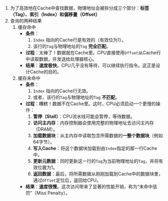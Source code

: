 1. 为了高效地在Cache中查找数据，物理地址会被拆分成三个部分：**标签（Tag）、索引（Index）和偏移量（Offset）**
2. 查询的两种结果
	1. 缓存命中
		*   **条件**：
		    1.  `Index` 指向的Cache行是有效的（有效位为1）。
		    2.  该行的`Tag`与物理地址的`Tag` **完全匹配**。
		*   **过程**：太棒了！数据就在Cache里。CPU直接使用`Offset`从Cache行中读取数据，并发送给处理器核心。
		*   **结果**：**速度极快**。CPU几乎没有等待，可以继续执行指令。这正是设计Cache的目的。
	2. 缓存未命中 
		*   **条件**：
		    1.  `Index` 指向的Cache行无效。
		    2.  或者，该行的`Tag`与物理地址的`Tag` **不匹配**。
		*   **过程**：糟糕！数据不在Cache里。这时，CPU必须启动一个更慢的操作：
		    1.  **暂停（Stall）**：CPU流水线可能会暂停，等待数据。
		    2.  **访问主内存**：内存控制器会使用完整的物理地址去访问主内存（DRAM）。
		    3.  **加载数据块**：从主内存中读取包含所需数据的**一整个数据块**（例如64字节）。
		    4.  **写入Cache**：将这个数据块加载到由`Index`指定的那一行Cache中。
		    5.  **更新元数据**：同时更新这一行的`Tag`为当前物理地址的`Tag`，并将有效位置为1。
		    6.  **返回数据**：最后，将所需数据从刚刚加载到Cache中的数据块里，通过`Offset`定位后，返回给CPU。
		*   **结果**：**速度很慢**。这次访问带来了显著的性能开销，称为“未命中惩罚”（Miss Penalty）。
